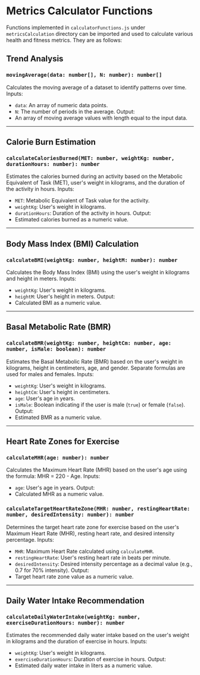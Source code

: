# Metrics Calculator Functions

Functions implemented in `calculatorFunctions.js` under `metricsCalculation` directory can be imported and used to calculate various health and fitness metrics. They are as follows:

## Trend Analysis

### `movingAverage(data: number[], N: number): number[]`
Calculates the moving average of a dataset to identify patterns over time. Inputs:
- `data`: An array of numeric data points.
- `N`: The number of periods in the average.
Output:
- An array of moving average values with length equal to the input data.

---

## Calorie Burn Estimation

### `calculateCaloriesBurned(MET: number, weightKg: number, durationHours: number): number`
Estimates the calories burned during an activity based on the Metabolic Equivalent of Task (MET), user's weight in kilograms, and the duration of the activity in hours. Inputs:
- `MET`: Metabolic Equivalent of Task value for the activity.
- `weightKg`: User's weight in kilograms.
- `durationHours`: Duration of the activity in hours.
Output:
- Estimated calories burned as a numeric value.

---

## Body Mass Index (BMI) Calculation

### `calculateBMI(weightKg: number, heightM: number): number`
Calculates the Body Mass Index (BMI) using the user's weight in kilograms and height in meters. Inputs:
- `weightKg`: User's weight in kilograms.
- `heightM`: User's height in meters.
Output:
- Calculated BMI as a numeric value.

---

## Basal Metabolic Rate (BMR)

### `calculateBMR(weightKg: number, heightCm: number, age: number, isMale: boolean): number`
Estimates the Basal Metabolic Rate (BMR) based on the user's weight in kilograms, height in centimeters, age, and gender. Separate formulas are used for males and females. Inputs:
- `weightKg`: User's weight in kilograms.
- `heightCm`: User's height in centimeters.
- `age`: User's age in years.
- `isMale`: Boolean indicating if the user is male (`true`) or female (`false`).
Output:
- Estimated BMR as a numeric value.

---

## Heart Rate Zones for Exercise

### `calculateMHR(age: number): number`
Calculates the Maximum Heart Rate (MHR) based on the user's age using the formula: MHR = 220 - Age. Inputs:
- `age`: User's age in years.
Output:
- Calculated MHR as a numeric value.

### `calculateTargetHeartRateZone(MHR: number, restingHeartRate: number, desiredIntensity: number): number`
Determines the target heart rate zone for exercise based on the user's Maximum Heart Rate (MHR), resting heart rate, and desired intensity percentage. Inputs:
- `MHR`: Maximum Heart Rate calculated using `calculateMHR`.
- `restingHeartRate`: User's resting heart rate in beats per minute.
- `desiredIntensity`: Desired intensity percentage as a decimal value (e.g., 0.7 for 70% intensity).
Output:
- Target heart rate zone value as a numeric value.

---

## Daily Water Intake Recommendation

### `calculateDailyWaterIntake(weightKg: number, exerciseDurationHours: number): number`
Estimates the recommended daily water intake based on the user's weight in kilograms and the duration of exercise in hours. Inputs:
- `weightKg`: User's weight in kilograms.
- `exerciseDurationHours`: Duration of exercise in hours.
Output:
- Estimated daily water intake in liters as a numeric value.

